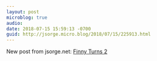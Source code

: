 ```yaml
---
layout: post
microblog: true
audio: 
date: 2018-07-15 15:59:13 -0700
guid: http://jsorge.micro.blog/2018/07/15/225913.html
---
```

New post from jsorge.net: [Finny Turns 2](https://jsorge.net/2018/07/15/finny-turns-two)
